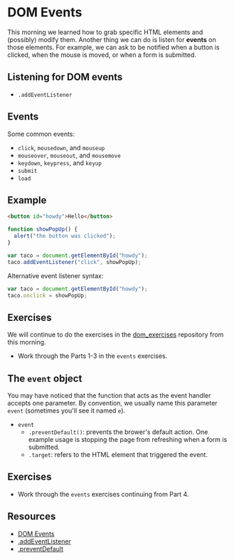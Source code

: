 # DOM Events

This morning we learned how to grab specific HTML elements and
(possibly) modify them. Another thing we can do is listen for
__events__ on those elements. For example, we can ask to be notified
when a button is clicked, when the mouse is moved, or when a form is
submitted.

## Listening for DOM events

- `.addEventListener`

## Events

Some common events:

- `click`, `mousedown`, and `mouseup`
- `mouseover`, `mouseout`, and `mousemove`
- `keydown`, `keypress`, and `keyup`
- `submit`
- `load`

## Example

```html
<button id="howdy">Hello</button>
```

```javascript
function showPopUp() {
  alert("the button was clicked");
}

var taco = document.getElementById("howdy");
taco.addEventListener("click", showPopUp);
```

Alternative event listener syntax:

```javascript
var taco = document.getElementById("howdy");
taco.onclick = showPopUp;
```

## Exercises

We will continue to do the exercises in the
[dom_exercises](https://github.com/wdi-sf-jan/dom_exercises)
repository from this morning.

- Work through the Parts 1-3 in the `events` exercises.

## The `event` object

You may have noticed that the function that acts as the event handler
accepts one parameter. By convention, we usually name this parameter
`event` (sometimes you'll see it named `e`).

- `event`
    - `.preventDefault()`: prevents the brower's default action. One
      example usage is stopping the page from refreshing when a form
      is submitted.
    - `.target`: refers to the HTML element that triggered the event.

## Exercises

- Work through the `events` exercises continuing from Part 4.

## Resources

- [DOM Events](http://en.wikipedia.org/wiki/DOM_events)
- [.addEventListener](https://developer.mozilla.org/en-US/docs/Web/API/EventTarget.addEventListener)
- [.preventDefault](https://developer.mozilla.org/en-US/docs/Web/API/event.preventDefault)
